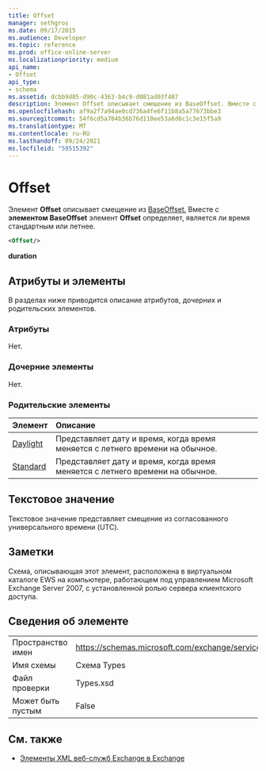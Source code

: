 ```yaml
---
title: Offset
manager: sethgros
ms.date: 09/17/2015
ms.audience: Developer
ms.topic: reference
ms.prod: office-online-server
ms.localizationpriority: medium
api_name:
- Offset
api_type:
- schema
ms.assetid: dcbb9d85-d90c-4363-b4c9-d081ad03f407
description: Элемент Offset описывает смещение из BaseOffset. Вместе с элементом BaseOffset элемент Offset определяет, является ли время стандартным или летнее.
ms.openlocfilehash: af9a2f7a94ae0cd736a4fe6f11b8a5a77673bbe3
ms.sourcegitcommit: 54f6cd5a704b36b76d110ee53a6d6c1c3e15f5a9
ms.translationtype: MT
ms.contentlocale: ru-RU
ms.lasthandoff: 09/24/2021
ms.locfileid: "59515392"
---
```

# <a name="offset"></a>Offset

Элемент **Offset** описывает смещение из [BaseOffset.](baseoffset.md) Вместе с **элементом BaseOffset** элемент **Offset** определяет, является ли время стандартным или летнее. 
  
```xml
<Offset/>
```

 **duration**
## <a name="attributes-and-elements"></a>Атрибуты и элементы

В разделах ниже приводится описание атрибутов, дочерних и родительских элементов.
  
### <a name="attributes"></a>Атрибуты

Нет.
  
### <a name="child-elements"></a>Дочерние элементы

Нет.
  
### <a name="parent-elements"></a>Родительские элементы

|**Элемент**|**Описание**|
|:-----|:-----|
|[Daylight](daylight.md) <br/> |Представляет дату и время, когда время меняется с летнего времени на обычное.  <br/> |
|[Standard](standard.md) <br/> |Представляет дату и время, когда время меняется с летнего времени на обычное.  <br/> |
   
## <a name="text-value"></a>Текстовое значение

Текстовое значение представляет смещение из согласованного универсального времени (UTC).
  
## <a name="remarks"></a>Заметки

Схема, описывающая этот элемент, расположена в виртуальном каталоге EWS на компьютере, работающем под управлением Microsoft Exchange Server 2007, с установленной ролью сервера клиентского доступа.
  
## <a name="element-information"></a>Сведения об элементе

|||
|:-----|:-----|
|Пространство имен  <br/> |https://schemas.microsoft.com/exchange/services/2006/types  <br/> |
|Имя схемы  <br/> |Схема Types  <br/> |
|Файл проверки  <br/> |Types.xsd  <br/> |
|Может быть пустым  <br/> |False  <br/> |
   
## <a name="see-also"></a>См. также



- [Элементы XML веб-служб Exchange в Exchange](ews-xml-elements-in-exchange.md)

